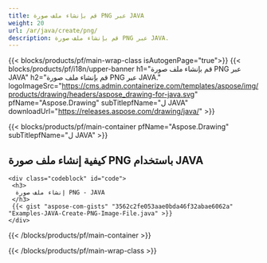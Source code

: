 ```yaml
---
title: قم بإنشاء ملف صورة PNG عبر JAVA
weight: 20
url: /ar/java/create/png/
description: قم بإنشاء ملف صورة PNG عبر JAVA.
---
```


{{< blocks/products/pf/main-wrap-class isAutogenPage="true">}}
{{< blocks/products/pf/i18n/upper-banner h1="قم بإنشاء ملف صورة PNG عبر JAVA" h2="قم بإنشاء ملف صورة PNG عبر JAVA." logoImageSrc="https://cms.admin.containerize.com/templates/aspose/img/products/drawing/headers/aspose_drawing-for-java.svg" pfName="Aspose.Drawing" subTitlepfName="ل JAVA" downloadUrl="https://releases.aspose.com/drawing/java/" >}}

{{< blocks/products/pf/main-container pfName="Aspose.Drawing" subTitlepfName="ل JAVA" >}}

<h2>كيفية إنشاء ملف صورة PNG باستخدام JAVA</h2>

    <div class="codeblock" id="code">
     <h3>
      إنشاء ملف صورة PNG - JAVA
     </h3>
     {{< gist "aspose-com-gists" "3562c2fe053aae0bda46f32abae6062a" "Examples-JAVA-Create-PNG-Image-File.java" >}}
    </div>

{{< /blocks/products/pf/main-container >}}


{{< /blocks/products/pf/main-wrap-class >}}
